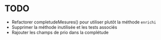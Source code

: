 # TODO

- Refactorer completudeMesures() pour utiliser plutôt la méthode `enrichi`
- Supprimer la méthode inutilisée et les tests associés
- Rajouter les champs de prio dans la complétude
